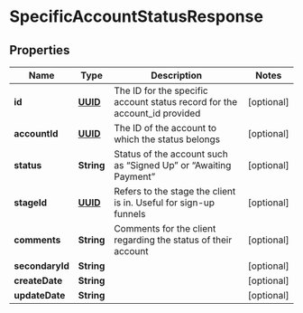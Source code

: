 
# SpecificAccountStatusResponse

## Properties
Name | Type | Description | Notes
------------ | ------------- | ------------- | -------------
**id** | [**UUID**](UUID.md) | The ID for the specific account status record for the account_id provided |  [optional]
**accountId** | [**UUID**](UUID.md) | The ID of the account to which the status belongs |  [optional]
**status** | **String** | Status of the account such as “Signed Up” or “Awaiting Payment” |  [optional]
**stageId** | [**UUID**](UUID.md) | Refers to the stage the client is in. Useful for sign-up funnels |  [optional]
**comments** | **String** | Comments for the client regarding the status of their account |  [optional]
**secondaryId** | **String** |  |  [optional]
**createDate** | **String** |  |  [optional]
**updateDate** | **String** |  |  [optional]



